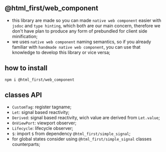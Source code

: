 ﻿## @html_first/web_component

-   this library are made so you can made `native web component` easier with `jsdoc` and
    `type hinting`, which both are our main concern, therefore we don't have plan to produce any
    form of prebundled for client side minification;
-   we uses `native web component` naming semantics, so if you already familiar with
    `handmade native web component`, you can use that knowledge to develop this library or vice
    versa;

## how to install

```shell
npm i @html_first/web_component
```

## classes API

-   `CustomTag`: register tagname;
-   `Let`: signal based reactivity;
-   `Derived`: signal based reactivity, wich value are derived from `Let.value`;
-   `OnViewPort`: viewport observer;
-   `Lifecycle`: lifecycle observer;
-   `$`: import `$` from dependency `@html_first/simple_signal`;
-   for global states consider using `@html_first/simple_signal` classes counterparts;
